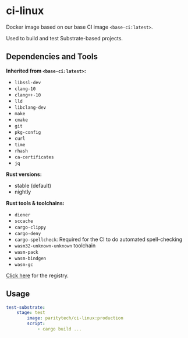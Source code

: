 # ci-linux

Docker image based on our base CI image `<base-ci:latest>`.

Used to build and test Substrate-based projects.

## Dependencies and Tools

**Inherited from `<base-ci:latest>`:**

- `libssl-dev`
- `clang-10`
- `clang++-10`
- `lld`
- `libclang-dev`
- `make`
- `cmake`
- `git`
- `pkg-config`
- `curl`
- `time`
- `rhash`
- `ca-certificates`
- `jq`

**Rust versions:**

- stable (default)
- nightly

**Rust tools & toolchains:**

- `diener`
- `sccache`
- `cargo-clippy`
- `cargo-deny`
- `cargo-spellcheck`: Required for the CI to do automated spell-checking
- `wasm32-unknown-unknown` toolchain
- `wasm-pack`
- `wasm-bindgen`
- `wasm-gc`

[Click here](https://hub.docker.com/repository/docker/paritytech/ci-linux) for the registry.

## Usage

```yaml
test-substrate:
    stage: test
        image: paritytech/ci-linux:production
        script:
            - cargo build ...
```
